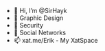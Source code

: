 - 👋 Hi, I’m @SirHayk
- 👀 Graphic Design
- 🌱 Security
- 💞️ Social Networks
- 📫 xat.me/Erik - My XatSpace

<!---
SirHayk/SirHayk is a ✨ special ✨ repository because its `README.md` (this file) appears on your GitHub profile.
You can click the Preview link to take a look at your changes.
--->
